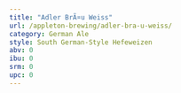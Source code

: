 ```yaml
---
title: "Adler BrÃ¤u Weiss"
url: /appleton-brewing/adler-bra-u-weiss/
category: German Ale
style: South German-Style Hefeweizen
abv: 0
ibu: 0
srm: 0
upc: 0
---
```


